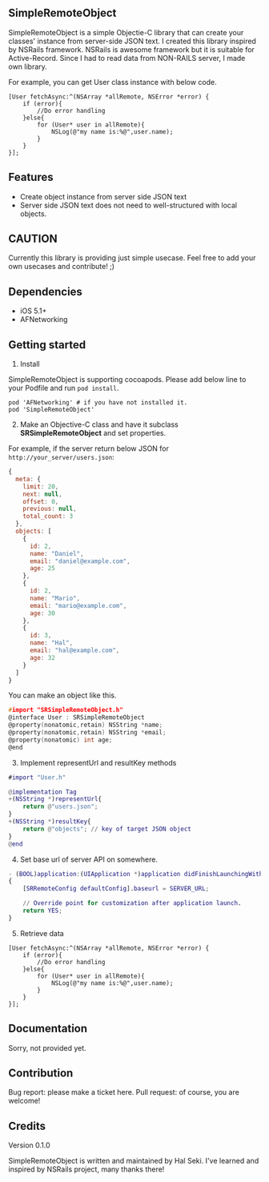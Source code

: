 SimpleRemoteObject
--------

SimpleRemoteObject is a simple Objectie-C library that can create your classes' instance from server-side JSON text.
I created this library inspired by NSRails framework.
NSRails is awesome framework but it is suitable for Active-Record.
Since I had to read data from NON-RAILS server, I made own library.


For example, you can get User class instance with below code.

```objc
[User fetchAsync:^(NSArray *allRemote, NSError *error) {
    if (error){
        //Do error handling
    }else{
        for (User* user in allRemote){
            NSLog(@"my name is:%@",user.name);
        }
    }
}];
```

Features
--------

* Create object instance from server side JSON text
* Server side JSON text does not need to well-structured with local objects.

CAUTION
--------

Currently this library is providing just simple usecase.
Feel free to add your own usecases and contribute! ;)

Dependencies
--------

* iOS 5.1+
* AFNetworking


Getting started
--------

1. Install

SimpleRemoteObject is supporting cocoapods.
Please add below line to your Podfile and run `pod install`.

```
pod 'AFNetworking' # if you have not installed it.
pod 'SimpleRemoteObject'
```

2. Make an Objective-C class and have it subclass **SRSimpleRemoteObject** and set properties.

For example, if the server return below JSON for `http://your_server/users.json`:

```javascript
{
  meta: {
    limit: 20,
    next: null,
    offset: 0,
    previous: null,
    total_count: 3
  },
  objects: [
    {
      id: 2,
      name: "Daniel",
      email: "daniel@example.com",
      age: 25
    },
    {
      id: 2,
      name: "Mario",
      email: "mario@example.com",
      age: 30
    },
    {
      id: 3,
      name: "Hal",
      email: "hal@example.com",
      age: 32
    }
  ]
}

```

You can make an object like this.

```objc:User.h
#import "SRSimpleRemoteObject.h"
@interface User : SRSimpleRemoteObject
@property(nonatomic,retain) NSString *name;
@property(nonatomic,retain) NSString *email;
@property(nonatomic) int age;
@end
```

3. Implement representUrl and resultKey methods

```objc:User.m
#import "User.h"

@implementation Tag
+(NSString *)representUrl{
    return @"users.json";
}
+(NSString *)resultKey{
    return @"objects"; // key of target JSON object
}
@end
```

4. Set base url of server API on somewhere.

```objc:YouAppDelegate.m
- (BOOL)application:(UIApplication *)application didFinishLaunchingWithOptions:(NSDictionary *)launchOptions
{
    [SRRemoteConfig defaultConfig].baseurl = SERVER_URL;

    // Override point for customization after application launch.
    return YES;
}
```


5. Retrieve data

```objc
[User fetchAsync:^(NSArray *allRemote, NSError *error) {
    if (error){
        //Do error handling
    }else{
        for (User* user in allRemote){
            NSLog(@"my name is:%@",user.name);
        }
    }
}];

```

Documentation
-------

Sorry, not provided yet.


Contribution
-------

Bug report: please make a ticket here.
Pull request: of course, you are welcome!

Credits
-------

Version 0.1.0

SimpleRemoteObject is written and maintained by Hal Seki. I've learned and inspired by NSRails project, many thanks there!

